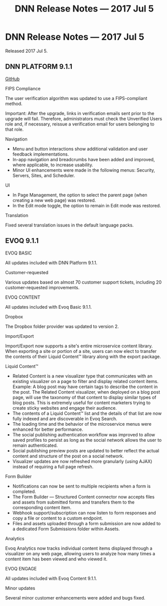 ﻿---
uid: relnotes-2017-jul-05
locale: en
title: DNN Release Notes — 2017 Jul 5
dnneditions: 
dnnversion: 09.02.00
---

# DNN Release Notes — 2017 Jul 5

Released 2017 Jul 5.

## DNN PLATFORM 9.1.1

[GitHub](https://github.com/dnnsoftware/Dnn.Platform/releases/tag/v9.1.1)

FIPS Compliance

The user verification algorithm was updated to use a FIPS-compliant method.

Important: After the upgrade, links in verification emails sent prior to the upgrade will fail. Therefore, administrators must check the Unverified Users role and, if necessary, reissue a verification email for users belonging to that role.

Navigation

*   Menu and button interactions show additional validation and user feedback implementations.
*   In-app navigation and breadcrumbs have been added and improved, where applicable, to increase usability.
*   Minor UI enhancements were made in the following menus: Security, Servers, Sites, and Scheduler.

UI

*   In Page Management, the option to select the parent page (when creating a new web page) was restored.
*   In the Edit mode toggle, the option to remain in Edit mode was restored.

Translation

Fixed several translation issues in the default language packs.

## EVOQ 9.1.1

EVOQ BASIC

All updates included with DNN Platform 9.1.1.

Customer-requested

Various updates based on almost 70 customer support tickets, including 20 customer-requested improvements.

EVOQ CONTENT

All updates included with Evoq Basic 9.1.1.

Dropbox

The Dropbox folder provider was updated to version 2.

Import/Export

Import/Export now supports a site's entire microservice content library. When exporting a site or portion of a site, users can now elect to transfer the contents of their Liquid Content™ library along with the export package.

Liquid Content™

*   Related Content is a new visualizer type that communicates with an existing visualizer on a page to filter and display related content items. Example: A blog post may have certain tags to describe the content in the post. The Related Content visualizer, when deployed on a blog post page, will use the taxonomy of that content to display similar types of blog posts. This is extremely useful for content marketers trying to create sticky websites and engage their audience.
*   The contents of a Liquid Content™ list and the details of that list are now fully indexed and are discoverable in Evoq Search.
*   The loading time and the behavior of the microservice menus were enhanced for better performance.
*   The social publishing authentication workflow was improved to allow saved profiles to persist as long as the social network allows the user to remain authenticated.
*   Social publishing preview posts are updated to better reflect the actual content and structure of the post on a social network.
*   Visualizer updates are now refreshed more granularly (using AJAX) instead of requiring a full page refresh.

Form Builder

*   Notifications can now be sent to multiple recipients when a form is completed.
*   The Form Builder — Structured Content connector now accepts files and assets from submitted forms and transfers them to the corresponding content item.
*   Webhook support/subscription can now listen to form responses and copy a file or content to a custom endpoint.
*   Files and assets uploaded through a form submission are now added to a dedicated Form Submissions folder within Assets.

Analytics

Evoq Analytics now tracks individual content items displayed through a visualizer on any web page, allowing users to analyze how many times a content item has been viewed and who viewed it.

EVOQ ENGAGE

All updates included with Evoq Content 9.1.1.

Minor updates

Several minor customer enhancements were added and bugs fixed.
